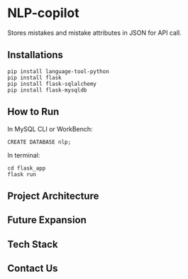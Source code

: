 # NLP-copilot

Stores mistakes and mistake attributes in JSON for API call.

## Installations

```
pip install language-tool-python
pip install flask
pip install flask-sqlalchemy
pip install flask-mysqldb
```

## How to Run

In MySQL CLI or WorkBench:

```
CREATE DATABASE nlp;
```

In terminal:

```
cd flask_app
flask run
```

## Project Architecture

## Future Expansion

## Tech Stack

## Contact Us
